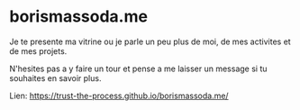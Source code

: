 # borismassoda.me
Je te presente ma vitrine ou je parle un peu plus de moi, de mes activites et de mes projets. 

N'hesites pas a y faire un tour et pense a me laisser un message si tu souhaites en savoir plus.

Lien: https://trust-the-process.github.io/borismassoda.me/
